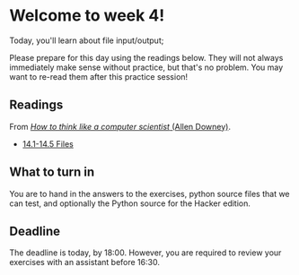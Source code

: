 # Welcome to week 4!

Today, you'll learn about file input/output;

Please prepare for this day using the readings below. They will not always
immediately make sense without practice, but that's no problem. You may want
to re-read them after this practice session!

## Readings

From [*How to think like a computer scientist* (Allen Downey)](http://www.greenteapress.com/thinkpython/html/index.html).

* [14.1-14.5 Files](http://www.greenteapress.com/thinkpython/html/thinkpython015.html)

## What to turn in

You are to hand in the answers to the exercises, python source files that we
can test, and optionally the Python source for the Hacker edition.

## Deadline

The deadline is today, by 18:00. However, you are required to review your exercises with an assistant before 16:30. 
